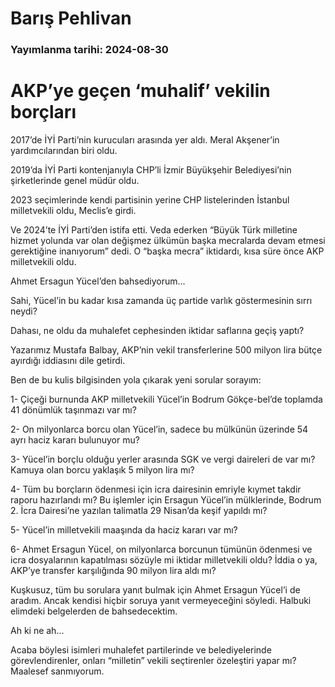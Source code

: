 # Barış Pehlivan

### Yayımlanma tarihi: 2024-08-30

# AKP’ye geçen ‘muhalif’ vekilin borçları

2017’de İYİ Parti’nin kurucuları arasında yer aldı. Meral Akşener’in yardımcılarından biri oldu.

2019’da İYİ Parti kontenjanıyla CHP’li İzmir Büyükşehir Belediyesi’nin şirketlerinde genel müdür oldu.

2023 seçimlerinde kendi partisinin yerine CHP listelerinden İstanbul milletvekili oldu, Meclis’e girdi.

Ve 2024’te İYİ Parti’den istifa etti. Veda ederken “Büyük Türk milletine hizmet yolunda var olan değişmez ülkümün başka mecralarda devam etmesi gerektiğine inanıyorum” dedi. O “başka mecra” iktidardı, kısa süre önce AKP milletvekili oldu.

Ahmet Ersagun Yücel’den bahsediyorum...

Sahi, Yücel’in bu kadar kısa zamanda üç partide varlık göstermesinin sırrı neydi?

Dahası, ne oldu da muhalefet cephesinden iktidar saflarına geçiş yaptı?

Yazarımız Mustafa Balbay, AKP’nin vekil transferlerine 500 milyon lira bütçe ayırdığı iddiasını dile getirdi.

Ben de bu kulis bilgisinden yola çıkarak yeni sorular sorayım:

1- Çiçeği burnunda AKP milletvekili Yücel’in Bodrum Gökçe-bel’de toplamda 41 dönümlük taşınmazı var mı?

2- On milyonlarca borcu olan Yücel’in, sadece bu mülkünün üzerinde 54 ayrı haciz kararı bulunuyor mu?

3- Yücel’in borçlu olduğu yerler arasında SGK ve vergi daireleri de var mı? Kamuya olan borcu yaklaşık 5 milyon lira mı?

4- Tüm bu borçların ödenmesi için icra dairesinin emriyle kıymet takdir raporu hazırlandı mı? Bu işlemler için Ersagun Yücel’in mülklerinde, Bodrum 2. İcra Dairesi’ne yazılan talimatla 29 Nisan’da keşif yapıldı mı?

5- Yücel’in milletvekili maaşında da haciz kararı var mı?

6- Ahmet Ersagun Yücel, on milyonlarca borcunun tümünün ödenmesi ve icra dosyalarının kapatılması sözüyle mi iktidar milletvekili oldu? İddia o ya, AKP’ye transfer karşılığında 90 milyon lira aldı mı?

Kuşkusuz, tüm bu sorulara yanıt bulmak için Ahmet Ersagun Yücel’i de aradım. Ancak kendisi hiçbir soruya yanıt vermeyeceğini söyledi. Halbuki elimdeki belgelerden de bahsedecektim.

Ah ki ne ah...

Acaba böylesi isimleri muhalefet partilerinde ve belediyelerinde görevlendirenler, onları “milletin” vekili seçtirenler özeleştiri yapar mı? Maalesef sanmıyorum.

